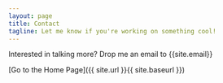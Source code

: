 ```yaml
---
layout: page
title: Contact
tagline: Let me know if you're working on something cool!
---
```


Interested in talking more? Drop me an email to {{site.email}}

[Go to the Home Page]({{ site.url }}{{ site.baseurl }})
